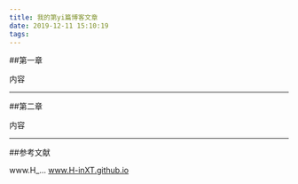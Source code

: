 ```yaml
---
title: 我的第yi篇博客文章
date: 2019-12-11 15:10:19
tags:
---
```



##第一章

内容



------

##第二章


内容



-------



##参考文献






www.H_...
www.H-inXT.github.io





